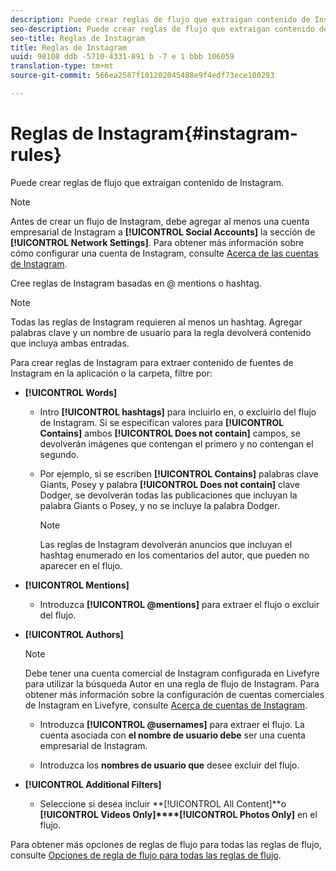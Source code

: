 ```yaml
---
description: Puede crear reglas de flujo que extraigan contenido de Instagram.
seo-description: Puede crear reglas de flujo que extraigan contenido de Instagram.
seo-title: Reglas de Instagram
title: Reglas de Instagram
uuid: 98108 ddb -5710-4331-891 b -7 e 1 bbb 106059
translation-type: tm+mt
source-git-commit: 566ea2587f101202045488e9f4edf73ece100293

---
```



# Reglas de Instagram{#instagram-rules}

Puede crear reglas de flujo que extraigan contenido de Instagram.

>[!NOTE]
>
>Antes de crear un flujo de Instagram, debe agregar al menos una cuenta empresarial de Instagram a **[!UICONTROL Social Accounts]** la sección de **[!UICONTROL Network Settings]**. Para obtener más información sobre cómo configurar una cuenta de Instagram, consulte [Acerca de las cuentas de Instagram](../c-users-creating-accounts-with-studio-access/t-configure-social-accout-instagram/c-about-instagram-accounts.md#c_about_instagram_accounts).

Cree reglas de Instagram basadas en @ mentions o hashtag.

>[!NOTE]
>
>Todas las reglas de Instagram requieren al menos un hashtag. Agregar palabras clave y un nombre de usuario para la regla devolverá contenido que incluya ambas entradas.

Para crear reglas de Instagram para extraer contenido de fuentes de Instagram en la aplicación o la carpeta, filtre por:

* **[!UICONTROL Words]**

   * Intro **[!UICONTROL hashtags]** para incluirlo en, o excluirlo del flujo de Instagram. Si se especifican valores para **[!UICONTROL Contains]** ambos **[!UICONTROL Does not contain]** campos, se devolverán imágenes que contengan el primero y no contengan el segundo.

   * Por ejemplo, si se escriben **[!UICONTROL Contains]** palabras clave Giants, Posey y palabra **[!UICONTROL Does not contain]** clave Dodger, se devolverán todas las publicaciones que incluyan la palabra Giants o Posey, y no se incluye la palabra Dodger.

      >[!NOTE]
      >
      >Las reglas de Instagram devolverán anuncios que incluyan el hashtag enumerado en los comentarios del autor, que pueden no aparecer en el flujo.

* **[!UICONTROL Mentions]**

   * Introduzca **[!UICONTROL @mentions]** para extraer el flujo o excluir del flujo.

* **[!UICONTROL Authors]**

   >[!NOTE]
   >
   >Debe tener una cuenta comercial de Instagram configurada en Livefyre para utilizar la búsqueda Autor en una regla de flujo de Instagram. Para obtener más información sobre la configuración de cuentas comerciales de Instagram en Livefyre, consulte [Acerca de cuentas de Instagram](../c-users-creating-accounts-with-studio-access/t-configure-social-accout-instagram/c-about-instagram-accounts.md#c_about_instagram_accounts).

   * Introduzca **[!UICONTROL @usernames]** para extraer el flujo. La cuenta asociada con **el nombre de usuario debe** ser una cuenta empresarial de Instagram.

   * Introduzca los **nombres de usuario que** desee excluir del flujo.

* **[!UICONTROL Additional Filters]**

   * Seleccione si desea incluir **[!UICONTROL All Content]**o **[!UICONTROL Videos Only]****[!UICONTROL Photos Only]** en el flujo.

Para obtener más opciones de reglas de flujo para todas las reglas de flujo, consulte [Opciones de regla de flujo para todas las reglas de flujo](../c-streams/c-stream-rule-options-for-all-stream-rules.md#c_stream_rule_options_for_all_stream_rules).
